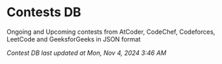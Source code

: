 # Contests DB

Ongoing and Upcoming contests from AtCoder, CodeChef, Codeforces, LeetCode and GeeksforGeeks in JSON format

*Contest DB last updated at Mon, Nov 4, 2024 3:46 AM*  
